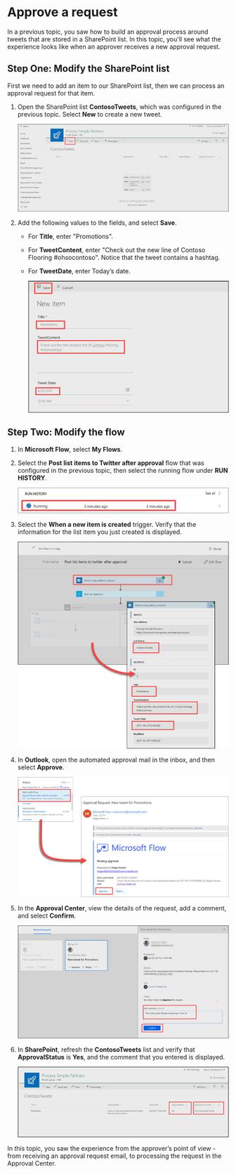 # Approve a request
In a previous topic, you saw how to build an approval process around tweets that are stored in a SharePoint list.  In this topic, you'll see what the experience looks like when an approver receives a new approval request. 

## Step One: Modify the SharePoint list
First we need to add an item to our SharePoint list, then we can process an approval request for that item.

1. Open the SharePoint list **ContosoTweets**, which was configured in the previous topic.  Select **New** to create a new tweet. 
   
    ![SharePoint list](media/sharepoint-list-home.png)
2. Add the following values to the fields, and select **Save**.
   
   - For **Title**, enter "Promotions".

   - For **TweetContent**, enter "Check out the new line of Contoso Flooring #ohsocontoso". Notice that the tweet contains a hashtag.
   - For **TweetDate**, enter Today’s date.
     
     ![SharePoint new item](media/sharepoint-new-tweet.png)

## Step Two: Modify the flow
1. In **Microsoft Flow**, select **My Flows**. 
4. Select the **Post list items to Twitter after approval** flow that was configured in the previous topic, then select the running flow under **RUN HISTORY**.
   
    ![Run history](media/run-history.png)
5. Select the **When a new item is created** trigger. Verify that the information for the list item you just created is displayed.
   
    ![Flow trigger](media/approval-flow.png)
6. In **Outlook**, open the automated approval mail in the inbox, and then select **Approve**. 
   
    ![Outlook request](media/outlook-mail.png)
7. In the **Approval Center**, view the details of the request, add a comment, and select **Confirm**. 
   
    ![Approval center](media/approval-center.png)
8. In **SharePoint**, refresh the **ContosoTweets** list and verify that **ApprovalStatus** is **Yes**, and the comment that you entered is displayed. 
   
    ![SharePoint refresh list](media/sharepoint-list-approved.png)

In this topic, you saw the experience from the approver’s point of view - from receiving an approval request email, to processing the request in the Approval Center.

